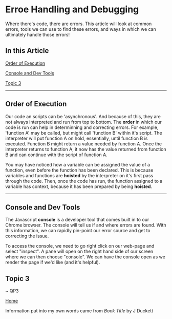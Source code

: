 # Erroe Handling and Debugging

Where there's code, there are errors.  This article will look at common errors, tools we can use to find these errors, and ways in which we can ultimately handle those errors!

## In this Article

[Order of Execution](#topic1)

[Console and Dev Tools](#topic2)

[Topic 3](#topic3)

---

<a name="topic1"></a>

## Order of Execution

Our code an scripts can be 'asynchronous'. And because of this, they are not always interpreted and run from top to bottom.  The **order** in which our code is run can help in determinning and correcting errors.  For example, 'function A' may be called, but might call 'function B' within it's script.  The interpreter will put function A on hold, essentially, until function B is executed.  Function B might return a value needed by function A.  Once the interpreter returns to function A, it now has the value returned from function B and can continue with the script of function A.

You may have noticed how a variable can be assigned the value of a function, even before the function has been declared.  This is because variables and functions are **hoisted** by the interpreter on it's first pass through the code.  Then, once the code has run, the function assigned to a variable has context, because it has been prepared by being **hoisted**.

---

<a name="topic2"></a>

## Console and Dev Tools

The Javascript **console** is a developer tool that comes built in to our Chrome browser. The console will tell us if and where errors are found.  With this information, we can rapidly pin-point our error source and get to correcting the issue.

To access the console, we need to go right click on our web-page and select "inspect".  A pane will open on the right hand side of our screen where we can then choose "console".  We can have the console open as we render the page if we'd like (and it's helpful).

<a name="topic3"></a>

## Topic 3


~ QP3

[Home](../README.md)

Information put into my own words came from *Book Title* by J Duckett
